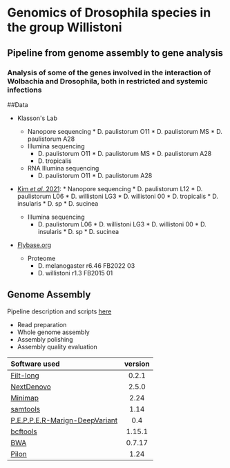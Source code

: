 # Genomics of Drosophila species in the group Willistoni
## Pipeline from genome assembly to gene analysis 
### Analysis of some of the genes involved in the interaction of Wolbachia and Drosophila, both in restricted and systemic infections

##Data
* Klasson's Lab
	* Nanopore sequencing
        	* D. paulistorum O11
        	* D. paulistorum MS
        	* D. paulistorum A28
	* Illumina sequencing
		* D. paulistorum O11
                * D. paulistorum MS
                * D. paulistorum A28
		* D. tropicalis
	* RNA Illumina sequencing
		* D. paulistorum O11
                * D. paulistorum A28

* [Kim *et al.* 2021](https://elifesciences.org/articles/66405):
        * Nanopore sequencing
		* D. paulistorum L12
        	* D. paulistorum L06
        	* D. willistoni LG3
        	* D. willistoni 00
        	* D. tropicalis
        	* D. insularis
        	* D. sp
        	* D. sucinea
	* Illumina sequencing
		* D. paulistorum L06
                * D. willistoni LG3
                * D. willistoni 00
                * D. insularis
                * D. sp
                * D. sucinea
* [Flybase.org](https://flybase.org/)
	* Proteome
		* D. melanogaster r6.46 FB2022 03
		* D. willistoni r1.3 FB2015 01


## Genome Assembly

Pipeline description and scripts [here](https://github.com/mmontonerin/Drosophila_wolbachia_infection_related_genes/tree/main/00_Assembly)

* Read preparation
* Whole genome assembly
* Assembly polishing
* Assembly quality evaluation 



|Software used|version|
|:---         |:---:  |
|[Filt-long](https://github.com/rrwick/Filtlong)|0.2.1|
|[NextDenovo](https://github.com/Nextomics/NextDenovo/releases/tag/v2.5.0)|2.5.0|
|[Minimap](https://github.com/lh3/minimap2)|2.24|
|[samtools](https://github.com/samtools/samtools)|1.14|
|[P.E.P.P.E.R-Marign-DeepVariant](https://github.com/kishwarshafin/pepper/releases/tag/r0.4)|0.4|
|[bcftools](https://github.com/samtools/bcftools)|1.15.1|
|[BWA](https://github.com/lh3/bwa)|0.7.17|
|[Pilon](https://github.com/broadinstitute/pilon)|1.24|

